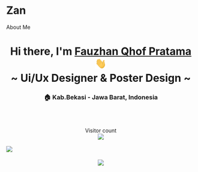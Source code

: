 # Zan
About Me
<div align="center">
  <h1>Hi there, I'm <a href='https://www.instagram.com/qhof.zn/'>Fauzhan Qhof Pratama</a><img src="https://github.com/ABSphreak/ABSphreak/blob/master/gifs/Hi.gif" width="30px" height="30px"><br/>~ Ui/Ux Designer & Poster Design ~</h1>
  <h3>🏠 Kab.Bekasi - Jawa Barat, Indonesia</h3>
</div>

<br/>
<br/>

<p align="center"> 
  Visitor count<br>
  <img src="https://profile-counter.glitch.me/ZanZan17/count.svg" />
</p>
<a href=#><img src="contributions.svg"></a>
<br/>
<br/>

<div align = "center">
  <img src = "https://github-readme-streak-stats.herokuapp.com?user=ZanZan17&theme=dark&hide_border=true" width = 400>
</div>
